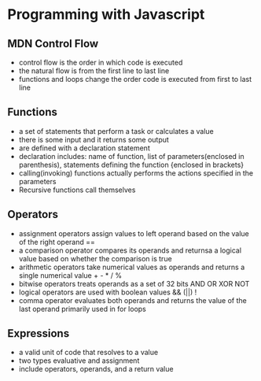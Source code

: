 # Programming with Javascript

## MDN Control Flow

+ control flow is the order in which code is executed
+ the natural flow is from the first line to last line
+ functions and loops change the order code is executed from first to last line

## Functions

+ a set of statements that perform a task or calculates a value
+ there is some input and it returns some output
+ are defined with a declaration statement
+ declaration includes: name of function, list of parameters(enclosed in parenthesis), statements defining the function {enclosed in brackets}
+ calling(invoking) functions actually performs the actions specified in the parameters
+ Recursive functions call themselves

## Operators

+ assignment operators assign values to left operand based on the value of the right operand ==
+ a comparison operator compares its operands and returnsa a logical value based on whether the comparison is true
+ arithmetic operators take numerical values as operands and returns a single numerical value + - * / %
+ bitwise operators treats operands as a set of 32 bits AND OR XOR NOT
+ logical operators are used with boolean values && (||) !
+ comma operator evaluates both operands and returns the value of the last operand primarily used in for loops

## Expressions

+ a valid unit of code that resolves to a value
+ two types evaluative and assignment
+ include operators, operands, and a return value
